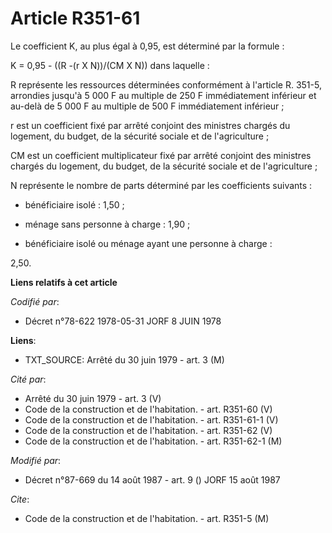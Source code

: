 # Article R351-61

Le coefficient K, au plus égal à 0,95, est déterminé par la formule :

K = 0,95 - ((R -(r X N))/(CM X N)) dans laquelle :

R représente les ressources déterminées conformément à l'article R. 351-5, arrondies jusqu'à 5 000 F au multiple de 250 F
immédiatement inférieur et au-delà de 5 000 F au multiple de 500 F immédiatement inférieur ;

r est un coefficient fixé par arrêté conjoint des ministres chargés du logement, du budget, de la sécurité sociale et de
l'agriculture ;

CM est un coefficient multiplicateur fixé par arrêté conjoint des ministres chargés du logement, du budget, de la sécurité
sociale et de l'agriculture ;

N représente le nombre de parts déterminé par les coefficients suivants :

- bénéficiaire isolé : 1,50 ;

- ménage sans personne à charge : 1,90 ;

- bénéficiaire isolé ou ménage ayant une personne à charge :

2,50.

**Liens relatifs à cet article**

_Codifié par_:

  - Décret n°78-622 1978-05-31 JORF 8 JUIN 1978

**Liens**:

  - TXT_SOURCE: Arrêté du 30 juin 1979 - art. 3 (M)

_Cité par_:

  - Arrêté du 30 juin 1979 - art. 3 (V)
  - Code de la construction et de l'habitation. - art. R351-60 (V)
  - Code de la construction et de l'habitation. - art. R351-61-1 (V)
  - Code de la construction et de l'habitation. - art. R351-62 (V)
  - Code de la construction et de l'habitation. - art. R351-62-1 (M)

_Modifié par_:

  - Décret n°87-669 du 14 août 1987 - art. 9 () JORF 15 août 1987

_Cite_:

  - Code de la construction et de l'habitation. - art. R351-5 (M)
